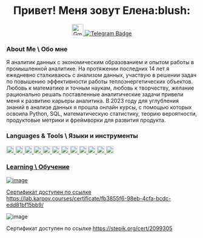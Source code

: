 <div id="header" align="center">
    <h1>Привет! Меня зовут Елена:blush:</h1>

<div id="socials" align="center">
<a href="mailto:elenavinogradova704@gmail.com">
<img src="https://img.shields.io/badge/Gmail-D14836?style=for-the-badge&logo=gmail&logoColor=white" title="Email" alt="Gmail" height="30"/>
</a>
<a href="https://t.me/S1lencena">
<img src="https://img.shields.io/badge/Telegram-2CA5E0?style=for-the-badge&logo=telegram&logoColor=white" alt="Telegram Badge"/>
</a>

<div align="left">

### About Me \ Обо мне
Я аналитик данных с экономическим образованием и опытом работы в промышленной аналитике. 
На протяжении последних 14 лет я ежедневно сталкиваюсь с анализом данных, участвую в решении задач по повышению эффективности работы теплоэнергетических объектов.
Любовь к математике и точным наукам, любовь к творчеству, желание рационально решать поставленные аналитические задачи привели меня к развитию карьеры аналитика. В 2023 году для углубления знаний в анализе данных я прошла онлайн курсы, с помощью которых освоила Python, SQL, математическую статистику, теорию вероятности, продуктовые метрики и фреймворки для развития продукта.

### Languages & Tools \ Языки и инструменты
<div>
<a href="https://github.com/S1lencena">
<img src="https://img.shields.io/badge/Python-3776AB?logo=python&style=square&logoColor=white" title="Python" alt="Python" height="20"/>
</a>
<a href="https://pandas.pydata.org/">
<img src="https://img.shields.io/badge/Pandas-150458?logo=pandas&style=square" title="Pandas" alt="Pandas" height="20"/>
</a>
<a href="https://jupyter.org/">
<img src="https://img.shields.io/badge/Jupyter%20-F37626?logo=jupyter&style=square&logoColor=white" title="Jupyter Notebook" alt="Jupyter Notebook" height="20"/>
</a>
<a href="https://numpy.org/">
<img src="https://img.shields.io/badge/Numpy-013243?logo=numpy&style=square" title="Numpy" alt="Numpy" height="20"/>
</a>
<a href="https://scipy.org/">
<img src="https://img.shields.io/badge/SciPy-654FF0?logo=scipy&style=square" title="SciPy" alt="SciPy" height="20"/>
</a>
<a href="https://plotly.com/python/">
<img src="https://img.shields.io/badge/Plotly-3F4F75?logo=plotly&style=square" title="Plotly" alt="Plotly" height="20"/>
</a>
<a href="https://www.postgresql.org/">
<img src="https://img.shields.io/badge/PostgreSQL-336791?logo=postgresql&style=square&logoColor=white" title="PostgreSQL" alt="PostgreSQL" height="20"/>
</a>
<a href="https://clickhouse.com//">
<img src="https://img.shields.io/badge/ClickHouse-FFA500?logo=clickhouse&style=square" title="ClickHouse" alt="ClickHouse" height="20"/>
</a>
<a href="https://public.tableau.com">
<img src="https://img.shields.io/badge/Tableau-3776AB?logo=Tableau&style=flat" title="Tableau" alt="Tableau" height="20"/>
</a>
<a href="https://redash.io/">
<img src="https://img.shields.io/badge/Redash-FF6B4A?logo=redash&style=square&logoColor=white&color=FF6B4A" title="Redash" alt="Redash" height="20"/>
</a>
<a href="https://airflow.apache.org/">
<img src="https://img.shields.io/badge/Airflow-1DA1F2?logo=apache-airflow&style=square" title="Airflow" alt="Airflow" height="20"/>
</a>
<a href="https://git-scm.com/">
<img src="https://img.shields.io/badge/Git-F05032?logo=git&style=square&logoColor=white" title="Git" alt="Git" height="20"/>

</div>

### Learning \ Обучение

![image](https://github.com/S1lencena/S1lencena/assets/140109674/b83ed371-012c-476b-945a-bb68e68eca16)

Сертификат доступен по ссылке https://lab.karpov.courses/certificate/fb3855f6-98eb-4cfa-bcdc-edd81bf15bb9/

![image](https://github.com/S1lencena/S1lencena/assets/140109674/15c10bcf-8e74-4a3d-861e-6bb603078e28)

Сертификат доступен по ссылке https://stepik.org/cert/2099305



